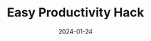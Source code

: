---
date: 2024-01-24
slides: ./presentations/2024-01-24-carlos-compoy.pdf
speaker: Carlos Compoy
title: Easy Productivity Hack
---